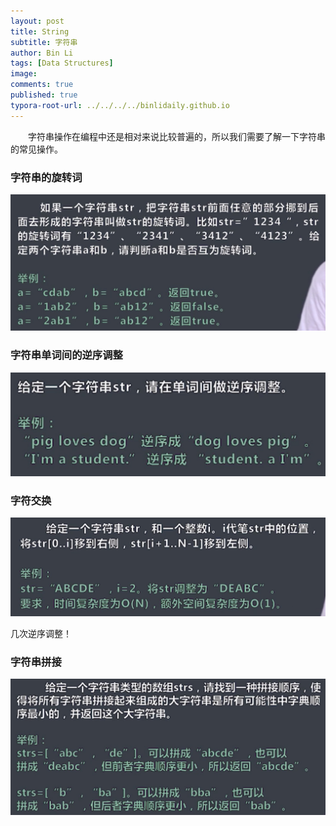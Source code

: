 ```yaml
---
layout: post
title: String
subtitle: 字符串
author: Bin Li
tags: [Data Structures]
image: 
comments: true
published: true
typora-root-url: ../../../../binlidaily.github.io
---
```


　　字符串操作在编程中还是相对来说比较普遍的，所以我们需要了解一下字符串的常见操作。

### 字符串的旋转词
![-w881](/img/media/15625718398061.jpg)


### 字符串单词间的逆序调整
![-w689](/img/media/15625718240360.jpg)

### 字符交换
![-w834](/img/media/15625719597416.jpg)

几次逆序调整！

### 字符串拼接
![-w836](/img/media/15625728201558.jpg)
